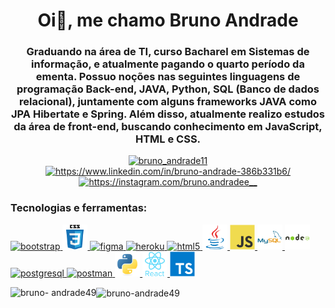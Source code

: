 <h1 align="center">Oi👋, me chamo Bruno Andrade</h1>
<h3 align="center">Graduando na área de TI, curso Bacharel em Sistemas de informação, e atualmente pagando o quarto período da ementa. Possuo noções nas seguintes linguagens de programação Back-end, JAVA, Python, SQL (Banco de dados relacional), juntamente com alguns frameworks JAVA como JPA Hibertate e Spring. Além disso, atualmente realizo estudos da área de front-end, buscando conhecimento em JavaScript, HTML e CSS.</h3>


<p align="center"> 
<a href="https://twitter.com/bruno_andrade11" target="_blank"> 
<img  src="https://raw.githubusercontent.com/rahuldkjain/github-profile-readme-generator/master/src/images/icons/Social/twitter.svg" alt="bruno_andrade11" height="30" width ="30" />
</a>
<a href="https://www.linkedin.com/in/bruno-andrade-386b331b6/" target="_blank"> 
<img  src="https://cdn-icons-png.flaticon.com/512/174/174857.png" alt= "https://www.linkedin.com/in/bruno-andrade-386b331b6/" height="30" width="30" />
</a>
<a href="https://instagram.com/bruno.andradee__" target="_blank">
<img src="https://cdn.icon-icons.com/icons2/1211/PNG/512/1491579602-yumminkysocialmedia36_83067.png" alt="https://instagram.com/bruno.andradee__" height="30" width="30" />
</a>
</p>


<p align="center"> 
<h3 align="left">Tecnologias e ferramentas:</h3>
<p align="left"> <a href="https://getbootstrap.com" target="_blank" rel="noreferrer"> 
<img src="https://raw.githubusercontent.com/devicons/devicon /master/icons/bootstrap/bootstrap-plain-wordmark.svg" alt="bootstrap" width="40" height="40"/> 
</a> 
  
<a href="https://www.w3schools.com /css/" target="_blank" rel="noreferrer"> 
<img src="https://raw.githubusercontent.com/devicons/devicon/master/icons/css3/css3-original-wordmark.svg" alt= "css3" height="40" width="40"/> 
</a> 
  
<a href="https://www.figma.com/" target="_blank" rel="noreferrer"> 
<img src="https://www.vectorlogo.zone/logos/figma/figma-icon.svg" alt="figma" width="40"height="40"/> 
</a> 
  
<a href=" https://heroku.com" target="_blank" rel="noreferrer"> 
<img src="https://www.vectorlogo.zone/logos/heroku/heroku-icon.svg" alt="heroku" height="40" width="40"/> 
</a> 
  
<a href="https://www.w3.org/html/" target="_blank" rel="noreferrer"> 
<img src="https://cdn.icon-icons.com/icons2/2107/PNG/512/file_type_html_icon_130541.png" alt="html5" width="40" height="40"/> 
</a> 
 
<a href="https://www.java.com" target="_blank" rel="noreferrer"> 
<img src="https://raw.githubusercontent.com/devicons/devicon/master/icons/java/java-original.svg" alt="java" height="40" width="40"/> 
</a> 
  
<a href="https://developer.mozilla.org/en-US/docs/Web/JavaScript" target="_blank" rel="noreferrer"> 
<img src="https://raw.githubusercontent.com/devicons/devicon/master/icons/javascript/javascript-original.svg" alt="javascript" width="40" height="40"/> 
</a> 
  
<a href="https://www.mysql.com/" target="_blank" rel="noreferrer"> 
<img src="https://raw.githubusercontent.com/devicons/devicon/master/icons/mysql/mysql-original-wordmark.svg" alt="mysql" width="40" height="40"/> 
</a> 
 
<a href="https:// nodejs.org" target="_blank" rel="noreferrer"> 
<img src="https://raw.githubusercontent.com/devicons/devicon/master/icons/nodejs/nodejs-original-wordmark.svg" alt= "nodejs" width="40" height="40"/> 
</a> 
  
<a href="https://www.postgresql.org" target="_blank" rel="noreferrer"> 
<img src="https://cdn.icon-icons.com/icons2/2667/PNG/512/folder_postgres_icon_161286.png" alt="postgresql" width="40" height="40"/> 
</a> 
  
<a href="https://postman.com" target="_blank" rel="noreferrer"> 
<img src="https://cdn.icon-icons.com/icons2/3053/PNG/512/postman_alt_macos_bigsur_icon_189814.png" alt="postman" width="40" height="40"/> 
</a> 
  
<a href="https://www.python.org" target="_blank" rel="noreferrer"> 
<img src="https://raw.githubusercontent.com/devicons/devicon/master/icons/python/python-original.svg" alt="python" width="40" height="40"/> 
</a > 
  
<a href="https://reactjs.org/" target="_blank" rel="noreferrer"> 
<img src="https://raw.githubusercontent.com/devicons/devicon/master/icons/react/react-original-wordmark.svg" alt="react" width="40" height="40"/> 
</a> 
  
<a href="https://www.typescriptlang.org/" target="_blank" rel="noreferrer"> 
<img src="https://raw.githubusercontent.com/devicons/devicon/master/icons/typescript/typescript-original.svg" alt ="typescript" width="40" height="40"/> 
</a> 

  
<p href="com/devicons/devicon/master/icons/typescript/typescript-original.svg" alt="typescript" width="40" height="40"/> 
</a> 
<p href="com/devicons/devicon/master/icons/typescript/typescript-original.svg" alt="typescript" width="40" height="40"/> 
</a> 
</p>
</p>

<p><img align="left" src="https://github-readme-stats.vercel.app/api/top-langs?username=bruno-andrade49&show_icons=true&locale=en&layout=compact" alt="bruno- andrade49" />

</p>

<p> <img align="center" src="https://github-readme-stats.vercel.app/api?username=bruno-andrade49&show_icons=true&locale=en" alt ="bruno-andrade49" /></p>
